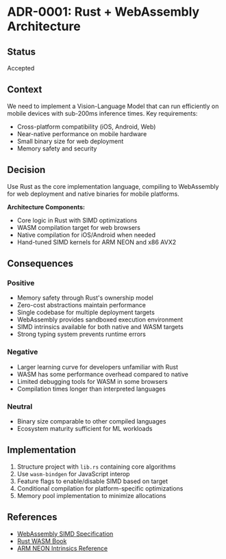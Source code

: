 # ADR-0001: Rust + WebAssembly Architecture

## Status
Accepted

## Context
We need to implement a Vision-Language Model that can run efficiently on mobile devices with sub-200ms inference times. Key requirements:
- Cross-platform compatibility (iOS, Android, Web)
- Near-native performance on mobile hardware
- Small binary size for web deployment
- Memory safety and security

## Decision
Use Rust as the core implementation language, compiling to WebAssembly for web deployment and native binaries for mobile platforms.

**Architecture Components:**
- Core logic in Rust with SIMD optimizations
- WASM compilation target for web browsers
- Native compilation for iOS/Android when needed
- Hand-tuned SIMD kernels for ARM NEON and x86 AVX2

## Consequences

### Positive
- Memory safety through Rust's ownership model
- Zero-cost abstractions maintain performance
- Single codebase for multiple deployment targets
- WebAssembly provides sandboxed execution environment
- SIMD intrinsics available for both native and WASM targets
- Strong typing system prevents runtime errors

### Negative
- Larger learning curve for developers unfamiliar with Rust
- WASM has some performance overhead compared to native
- Limited debugging tools for WASM in some browsers
- Compilation times longer than interpreted languages

### Neutral
- Binary size comparable to other compiled languages
- Ecosystem maturity sufficient for ML workloads

## Implementation
1. Structure project with `lib.rs` containing core algorithms
2. Use `wasm-bindgen` for JavaScript interop
3. Feature flags to enable/disable SIMD based on target
4. Conditional compilation for platform-specific optimizations
5. Memory pool implementation to minimize allocations

## References
- [WebAssembly SIMD Specification](https://webassembly.github.io/simd/)
- [Rust WASM Book](https://rustwasm.github.io/book/)
- [ARM NEON Intrinsics Reference](https://developer.arm.com/architectures/instruction-sets/simd-isas/neon/intrinsics)
